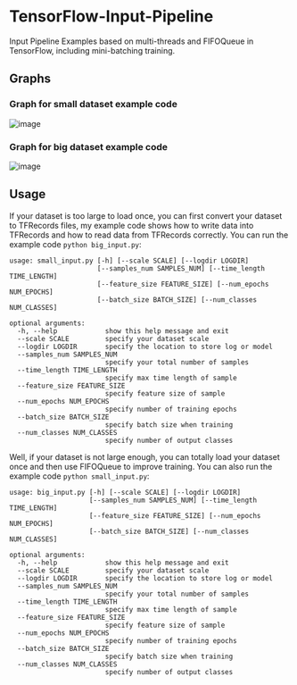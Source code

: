 # TensorFlow-Input-Pipeline
Input Pipeline Examples based on multi-threads and FIFOQueue in TensorFlow, including mini-batching training.

## Graphs

### Graph for small dataset example code
![image](https://github.com/zzw922cn/TensorFlow-Input-Pipeline/blob/master/img/small.png)

### Graph for big dataset example code
![image](https://github.com/zzw922cn/TensorFlow-Input-Pipeline/blob/master/img/big.png)

## Usage

If your dataset is too large to load once, you can first convert your dataset to TFRecords files, my example code shows how to write data into TFRecords and how to read data from TFRecords correctly. You can run the example code `python big_input.py`:

```
usage: small_input.py [-h] [--scale SCALE] [--logdir LOGDIR]
                      [--samples_num SAMPLES_NUM] [--time_length TIME_LENGTH]
                      [--feature_size FEATURE_SIZE] [--num_epochs NUM_EPOCHS]
                      [--batch_size BATCH_SIZE] [--num_classes NUM_CLASSES]

optional arguments:
  -h, --help            show this help message and exit
  --scale SCALE         specify your dataset scale
  --logdir LOGDIR       specify the location to store log or model
  --samples_num SAMPLES_NUM
                        specify your total number of samples
  --time_length TIME_LENGTH
                        specify max time length of sample
  --feature_size FEATURE_SIZE
                        specify feature size of sample
  --num_epochs NUM_EPOCHS
                        specify number of training epochs
  --batch_size BATCH_SIZE
                        specify batch size when training
  --num_classes NUM_CLASSES
                        specify number of output classes

```

Well, if your dataset is not large enough, you can totally load your dataset once and then use FIFOQueue to improve training. You can also run the example code `python small_input.py`:

```
usage: big_input.py [-h] [--scale SCALE] [--logdir LOGDIR]
                    [--samples_num SAMPLES_NUM] [--time_length TIME_LENGTH]
                    [--feature_size FEATURE_SIZE] [--num_epochs NUM_EPOCHS]
                    [--batch_size BATCH_SIZE] [--num_classes NUM_CLASSES]

optional arguments:
  -h, --help            show this help message and exit
  --scale SCALE         specify your dataset scale
  --logdir LOGDIR       specify the location to store log or model
  --samples_num SAMPLES_NUM
                        specify your total number of samples
  --time_length TIME_LENGTH
                        specify max time length of sample
  --feature_size FEATURE_SIZE
                        specify feature size of sample
  --num_epochs NUM_EPOCHS
                        specify number of training epochs
  --batch_size BATCH_SIZE
                        specify batch size when training
  --num_classes NUM_CLASSES
                        specify number of output classes

```
